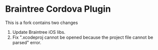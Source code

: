 # Braintree Cordova Plugin

This is a fork contains two changes

1. Update Braintree iOS libs.
2. Fix ".xcodeproj cannot be opened because the project file cannot be parsed" error.